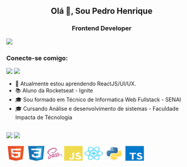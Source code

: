 <h2 align="center">Olá 👋, Sou Pedro Henrique</h2>
<h3 align="center">Frontend Developer</h3>

<div align="rigth">
<img src="https://raw.githubusercontent.com/birobirobiro/birobirobiro/master/animation_500_kv8i962g.gif">
</div>

<p align="left">
<h3 align="left">Conecte-se comigo:</h3>

<a href="https://www.linkedin.com/in/pedro-henrique-0236491a3/" target="_blank"><img src="https://img.shields.io/badge/-Pedro_Henrique-0077B5?style=for-the-badge&logo=Linkedin&logoColor=white"/></a> <a href="henrique.netsto@gmail.com"><img src="https://img.shields.io/badge/-henrique.netsto@gmail.com-D14836?style=for-the-badge&logo=Gmail&logoColor=white"/></a>

</p>

- 🌱 Atualmente estou aprendendo ReactJS/UI/UX.
- 📚 Aluno da Rocketseat - Ignite
- 🎓 Sou formado em Técnico de Informatica Web Fullstack - SENAI 
- 🎓 Cursando Análise e desenvolvimento de sistemas - Faculdade Impacta de Técnologia
<br>

<div>
<img height="175em" src="https://github-readme-stats.vercel.app/api?username=pedroHenrique013&show_icons=true&theme=radical">
<img height="175em" src="https://github-readme-stats.vercel.app/api/top-langs/?username=anuraghazra&layout=compact&theme=radical">
</div>

<div style="display: inline_block"><br>
  <img allign="center" alt="Mendes-HTML" height="40" width="50" src="https://raw.githubusercontent.com/devicons/devicon/master/icons/html5/html5-original.svg">
  <img allign="center" alt="Mendes-CSS" height="40" width="50" src="https://raw.githubusercontent.com/devicons/devicon/master/icons/css3/css3-original.svg">
  <img src="https://raw.githubusercontent.com/devicons/devicon/master/icons/sass/sass-original.svg" alt="sass" width="40" height="40"/>
  <img allign="center" alt="Mendes-JSCRIPT" height="40" width="50" src="https://raw.githubusercontent.com/devicons/devicon/master/icons/javascript/javascript-plain.svg">
  <img allign="center" alt="Mendes-REACT" height="40" width="50" src="https://raw.githubusercontent.com/devicons/devicon/master/icons/react/react-original.svg">
  <img allign="center" alt="Mendes-PYTHON" height="40" width="50" src="https://raw.githubusercontent.com/devicons/devicon/master/icons/python/python-original.svg">
  <img allign="center" alt="Mendes-PYTHON" height="40" width="50" src="https://raw.githubusercontent.com/devicons/devicon/master/icons/typescript/typescript-plain.svg">
</div>
